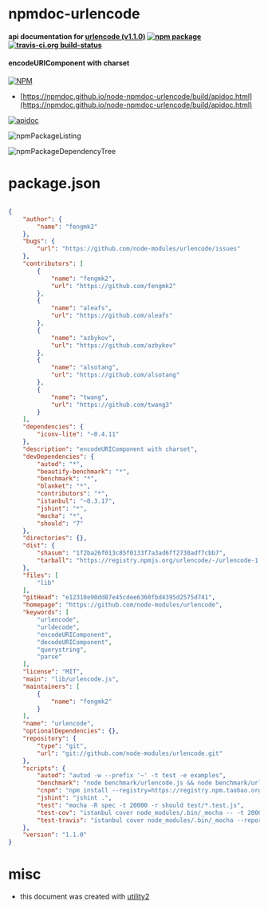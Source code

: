 # npmdoc-urlencode

#### api documentation for  [urlencode (v1.1.0)](https://github.com/node-modules/urlencode)  [![npm package](https://img.shields.io/npm/v/npmdoc-urlencode.svg?style=flat-square)](https://www.npmjs.org/package/npmdoc-urlencode) [![travis-ci.org build-status](https://api.travis-ci.org/npmdoc/node-npmdoc-urlencode.svg)](https://travis-ci.org/npmdoc/node-npmdoc-urlencode)

#### encodeURIComponent with charset

[![NPM](https://nodei.co/npm/urlencode.png?downloads=true&downloadRank=true&stars=true)](https://www.npmjs.com/package/urlencode)

- [https://npmdoc.github.io/node-npmdoc-urlencode/build/apidoc.html](https://npmdoc.github.io/node-npmdoc-urlencode/build/apidoc.html)

[![apidoc](https://npmdoc.github.io/node-npmdoc-urlencode/build/screenCapture.buildCi.browser.%252Ftmp%252Fbuild%252Fapidoc.html.png)](https://npmdoc.github.io/node-npmdoc-urlencode/build/apidoc.html)

![npmPackageListing](https://npmdoc.github.io/node-npmdoc-urlencode/build/screenCapture.npmPackageListing.svg)

![npmPackageDependencyTree](https://npmdoc.github.io/node-npmdoc-urlencode/build/screenCapture.npmPackageDependencyTree.svg)



# package.json

```json

{
    "author": {
        "name": "fengmk2"
    },
    "bugs": {
        "url": "https://github.com/node-modules/urlencode/issues"
    },
    "contributors": [
        {
            "name": "fengmk2",
            "url": "https://github.com/fengmk2"
        },
        {
            "name": "aleafs",
            "url": "https://github.com/aleafs"
        },
        {
            "name": "azbykov",
            "url": "https://github.com/azbykov"
        },
        {
            "name": "alsotang",
            "url": "https://github.com/alsotang"
        },
        {
            "name": "twang",
            "url": "https://github.com/twang3"
        }
    ],
    "dependencies": {
        "iconv-lite": "~0.4.11"
    },
    "description": "encodeURIComponent with charset",
    "devDependencies": {
        "autod": "*",
        "beautify-benchmark": "*",
        "benchmark": "*",
        "blanket": "*",
        "contributors": "*",
        "istanbul": "~0.3.17",
        "jshint": "*",
        "mocha": "*",
        "should": "7"
    },
    "directories": {},
    "dist": {
        "shasum": "1f2ba26f013c85f0133f7a3ad6ff2730adf7cbb7",
        "tarball": "https://registry.npmjs.org/urlencode/-/urlencode-1.1.0.tgz"
    },
    "files": [
        "lib"
    ],
    "gitHead": "e12310e90dd87e45cdee6360fbd4395d2575d741",
    "homepage": "https://github.com/node-modules/urlencode",
    "keywords": [
        "urlencode",
        "urldecode",
        "encodeURIComponent",
        "decodeURIComponent",
        "querystring",
        "parse"
    ],
    "license": "MIT",
    "main": "lib/urlencode.js",
    "maintainers": [
        {
            "name": "fengmk2"
        }
    ],
    "name": "urlencode",
    "optionalDependencies": {},
    "repository": {
        "type": "git",
        "url": "git://github.com/node-modules/urlencode.git"
    },
    "scripts": {
        "autod": "autod -w --prefix '~' -t test -e examples",
        "benchmark": "node benchmark/urlencode.js && node benchmark/urlencode.decode.js",
        "cnpm": "npm install --registry=https://registry.npm.taobao.org",
        "jshint": "jshint .",
        "test": "mocha -R spec -t 20000 -r should test/*.test.js",
        "test-cov": "istanbul cover node_modules/.bin/_mocha -- -t 20000 -r should test/*.test.js",
        "test-travis": "istanbul cover node_modules/.bin/_mocha --report lcovonly -- -t 20000 -r should test/*.test.js"
    },
    "version": "1.1.0"
}
```



# misc
- this document was created with [utility2](https://github.com/kaizhu256/node-utility2)
